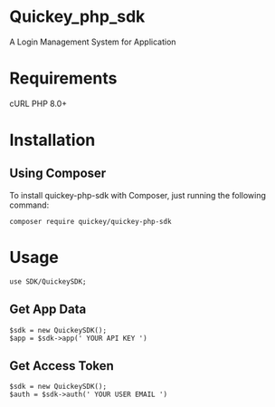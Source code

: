 # Quickey_php_sdk

A Login Management System for Application

# Requirements
cURL
PHP 8.0+

# Installation

## Using Composer
To install quickey-php-sdk with Composer, just running the following command:

```
composer require quickey/quickey-php-sdk
```

# Usage
```
use SDK/QuickeySDK;
```
## Get App Data
 ```
$sdk = new QuickeySDK();
$app = $sdk->app(' YOUR API KEY ')
```
## Get Access Token
```
$sdk = new QuickeySDK();
$auth = $sdk->auth(' YOUR USER EMAIL ')
```
